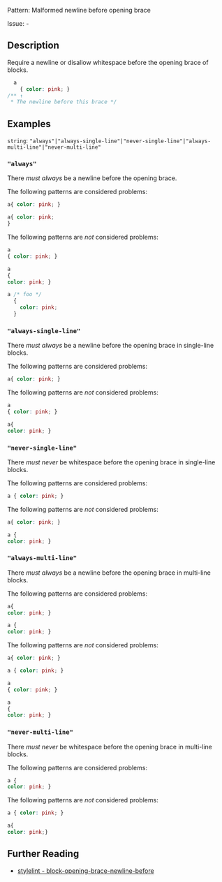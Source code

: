 Pattern: Malformed newline before opening brace

Issue: -

## Description

Require a newline or disallow whitespace before the opening brace of blocks.

```css
  a
    { color: pink; }
/** ↑
 * The newline before this brace */
```

## Examples

`string`: `"always"|"always-single-line"|"never-single-line"|"always-multi-line"|"never-multi-line"`

### `"always"`

There _must always_ be a newline before the opening brace.

The following patterns are considered problems:

```css
a{ color: pink; }
```

```css
a{ color: pink;
}
```

The following patterns are _not_ considered problems:

```css
a
{ color: pink; }
```

```css
a
{
color: pink; }
```

```css
a /* foo */
  {
    color: pink;
  }
```

### `"always-single-line"`

There _must always_ be a newline before the opening brace in single-line blocks.

The following patterns are considered problems:

```css
a{ color: pink; }
```

The following patterns are _not_ considered problems:

```css
a
{ color: pink; }
```

```css
a{
color: pink; }
```

### `"never-single-line"`

There _must never_ be whitespace before the opening brace in single-line blocks.

The following patterns are considered problems:

```css
a { color: pink; }
```

The following patterns are _not_ considered problems:

```css
a{ color: pink; }
```

```css
a {
color: pink; }
```

### `"always-multi-line"`

There _must always_ be a newline before the opening brace in multi-line blocks.

The following patterns are considered problems:

```css
a{
color: pink; }
```

```css
a {
color: pink; }
```

The following patterns are _not_ considered problems:

```css
a{ color: pink; }
```

```css
a { color: pink; }
```

```css
a
{ color: pink; }
```

```css
a
{
color: pink; }
```

### `"never-multi-line"`

There _must never_ be whitespace before the opening brace in multi-line blocks.

The following patterns are considered problems:

```css
a {
color: pink; }
```

The following patterns are _not_ considered problems:

```css
a { color: pink; }
```

```css
a{
color: pink;}
```

## Further Reading

* [stylelint - block-opening-brace-newline-before](https://stylelint.io/user-guide/rules/block-opening-brace-newline-before)